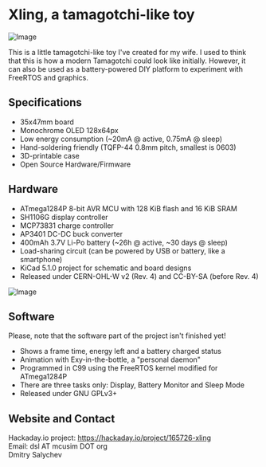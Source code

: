 # Xling, a tamagotchi-like toy

![Image](Xling_v3.2.png)

This is a little tamagotchi-like toy I've created for my wife. I used to think
that this is how a modern Tamagotchi could look like initially. However, it can
also be used as a battery-powered DIY platform to experiment with FreeRTOS and
graphics.

## Specifications

  * 35x47mm board
  * Monochrome OLED 128x64px
  * Low energy consumption (~20mA @ active, 0.75mA @ sleep)
  * Hand-soldering friendly (TQFP-44 0.8mm pitch, smallest is 0603)
  * 3D-printable case
  * Open Source Hardware/Firmware

## Hardware

  * ATmega1284P 8-bit AVR MCU with 128 KiB flash and 16 KiB SRAM
  * SH1106G display controller
  * MCP73831 charge controller
  * AP3401 DC-DC buck converter
  * 400mAh 3.7V Li-Po battery (~26h @ active, ~30 days @ sleep)
  * Load-sharing circuit (can be powered by USB or battery, like a smartphone)
  * KiCad 5.1.0 project for schematic and board designs
  * Released under CERN-OHL-W v2 (Rev. 4) and CC-BY-SA (before Rev. 4)

![Image](hardware/output/Xling_v3.2_hw_bottom.png)

## Software

Please, note that the software part of the project isn't finished yet!

  * Shows a frame time, energy left and a battery charged status
  * Animation with Exy-in-the-bottle, a "personal daemon"
  * Programmed in C99 using the FreeRTOS kernel modified for ATmega1284P
  * There are three tasks only: Display, Battery Monitor and Sleep Mode
  * Released under GNU GPLv3+

## Website and Contact

Hackaday.io project: https://hackaday.io/project/165726-xling    
Email: dsl AT mcusim DOT org    
Dmitry Salychev
